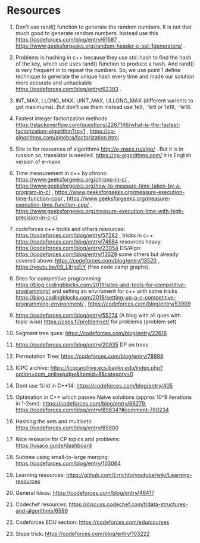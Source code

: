 # Resources 

1. Don't use rand() function to generate the random numbers. It is not that much good to generate random 	numbers. Instead use this https://codeforces.com/blog/entry/61587 ,	https://www.geeksforgeeks.org/random-header-c-set-1generators/ .

2. Problems in hashing in c++ because they use std::hash to find the hash of the key, which use uses rand() function to produce a hash. And rand() is very frequent in to repeat the numbers. So, we use point 1 define technique to generate the unique hash every time and made our solution more accurate and unhackable https://codeforces.com/blog/entry/62393 .

3. INT_MAX, LLONG_MAX, UINT_MAX, ULLONG_MAX (different varients to get maximums). But don't use them instead use 1e9, -1e9 or 1e18, -1e18.

4. Fastest integer factorization methods https://stackoverflow.com/questions/2267146/what-is-the-fastest-factorization-algorithm?rq=1 , https://cp-algorithms.com/algebra/factorization.html

5. Site to for resources of algorithms http://e-maxx.ru/algo/ . But it is in russion so, translator is needed. https://cp-algorithms.com/ It is English version of e-maxx

6. Time measurement in c++ by chrono https://www.geeksforgeeks.org/chrono-in-c/ , https://www.geeksforgeeks.org/how-to-measure-time-taken-by-a-program-in-c/ , https://www.geeksforgeeks.org/measure-execution-time-function-cpp/ , https://www.geeksforgeeks.org/measure-execution-time-function-cpp/ , https://www.geeksforgeeks.org/measure-execution-time-with-high-precision-in-c-c/

7. codeforces c++ tricks and others resources: https://codeforces.com/blog/entry/57282 , 
	tricks in c++:  https://codeforces.com/blog/entry/74684
resources heavy: https://codeforces.com/blog/entry/23054
DS/Algo: https://codeforces.com/blog/entry/13529
some others but already covered above: https://codeforces.com/blog/entry/13520 , https://youtu.be/09_LlHjoEiY (free code camp graphs).


8. Sites for competitive programming https://blog.codingblocks.com/2019/sites-and-tools-for-competitive-programming/
 and setting an enviroment for c++ with some tricks  https://blog.codingblocks.com/2019/setting-up-a-c-competitive-programming-environment/ , https://codeforces.com/blog/entry/53909

9.  https://codeforces.com/blog/entry/55274 (A blog with all ques with topic wise) https://cses.fi/problemset/ for problems  (problem set)
10. Segment tree ques: https://codeforces.com/blog/entry/22616  

11. https://codeforces.com/blog/entry/20935 DP on trees

12. Permutation Tree: https://codeforces.com/blog/entry/78898

13. ICPC archive: https://icpcarchive.ecs.baylor.edu/index.php?option=com_onlinejudge&Itemid=8&category=0

14. Dont use %lld in C++14: https://codeforces.com/blog/entry/405  

15. Optimation in C++ which passes Naive solutions (approx 10^9 iterations in 1-2sec): https://codeforces.com/blog/entry/66279, https://codeforces.com/blog/entry/89634?#comment-780234 

16. Hashing the sets and multisets: https://codeforces.com/blog/entry/85900

17. Nice resource for CP topics and problems: https://usaco.guide/dashboard

18. Subtree using small-to-large merging: https://codeforces.com/blog/entry/103064

19. Learning resources: https://github.com/Errichto/youtube/wiki/Learning-resources

20. General Ideas: https://codeforces.com/blog/entry/48417 

21. Codechef resources: https://discuss.codechef.com/t/data-structures-and-algorithms/6599

23. Codeforces EDU section: https://codeforces.com/edu/courses

24. Slope trick: https://codeforces.com/blog/entry/103222
